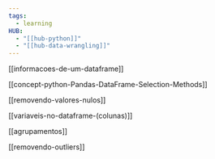 ```yaml
---
tags:
  - learning
HUB:
  - "[[hub-python]]"
  - "[[hub-data-wrangling]]"
---
```

[[informacoes-de-um-dataframe]]

[[concept-python-Pandas-DataFrame-Selection-Methods]]

[[removendo-valores-nulos]]

[[variaveis-no-dataframe-(colunas)]]

[[agrupamentos]]

[[removendo-outliers]]

